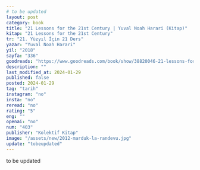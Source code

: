 ```yaml
---
# to be updated
layout: post
category: book
title: "21 Lessons for the 21st Century | Yuval Noah Harari (Kitap)"
kitap: "21 Lessons for the 21st Century"
tr: "21. Yüzyıl İçin 21 Ders"
yazar: "Yuval Noah Harari"
yil: "2018"
sayfa: "336"
goodreads: "https://www.goodreads.com/book/show/38820046-21-lessons-for-the-21st-century"
description: ""
last_modified_at: 2024-01-29
published: false
posted: 2024-01-29
tag: "tarih"
instagram: "no"
insta: "no"
reread: "no"
rating: "5"
eng: ""
openai: "no"
num: "403"
publisher: "Kolektif Kitap"
image: "/assets/new/2012-marduk-la-randevu.jpg"
update: "tobeupdated"
---
```


to be updated
